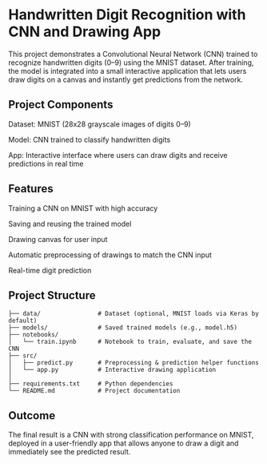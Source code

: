 # Handwritten Digit Recognition with CNN and Drawing App

This project demonstrates a Convolutional Neural Network (CNN) trained to recognize handwritten digits (0–9) using the MNIST dataset. After training, the model is integrated into a small interactive application that lets users draw digits on a canvas and instantly get predictions from the network.

## Project Components
  
  Dataset: MNIST (28x28 grayscale images of digits 0–9)
  
  Model: CNN trained to classify handwritten digits
  
  App: Interactive interface where users can draw digits and receive predictions in real time

## Features
  
  Training a CNN on MNIST with high accuracy
  
  Saving and reusing the trained model
  
  Drawing canvas for user input
  
  Automatic preprocessing of drawings to match the CNN input
  
  Real-time digit prediction

## Project Structure
```
├── data/                # Dataset (optional, MNIST loads via Keras by default)
├── models/              # Saved trained models (e.g., model.h5)
├── notebooks/
│   └── train.ipynb      # Notebook to train, evaluate, and save the CNN
├── src/
│   ├── predict.py       # Preprocessing & prediction helper functions
│   └── app.py           # Interactive drawing application
│
├── requirements.txt     # Python dependencies
└── README.md            # Project documentation
```

## Outcome

The final result is a CNN with strong classification performance on MNIST, deployed in a user-friendly app that allows anyone to draw a digit and immediately see the predicted result.
